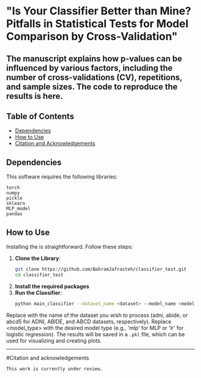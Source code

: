 # "Is Your Classifier Better than Mine? Pitfalls in Statistical Tests for Model Comparison by Cross-Validation"


The manuscript explains how p-values can be influenced by various factors, including the number of cross-validations (CV), repetitions, and sample sizes.
The code to reproduce the results is here.
---

## Table of Contents
- [Dependencies](#dependencies)
- [How to Use](#how-to-use)
- [Citation and Acknowledgements](#citation-and-acknowledgements)

## Dependencies
This software requires the following libraries:
```
torch
numpy
pickle
sklearn
MLP_model
pandas
```


## How to Use
Installing the is straightforward. Follow these steps:

1. **Clone the Library**:
   ```bash
   git clone https://github.com/BahramJafrasteh/classifier_test.git
   cd classifier_test
2. **Install the required packages**
3. **Run the Classifier**:
    ```bash
    python main_classifier --dataset_name <dataset> --model_name <model_type>
Replace <dataset> with the name of the dataset you wish to process (adni, abide, or abcd5 for ADNI, ABIDE, and ABCD datasets, respectively).
Replace <model_type> with the desired model type (e.g., 'mlp' for MLP or 'lr' for logistic regression).
The results will be saved in a `.pkl` file, which can be used for visualizing and creating plots.


 -------- 

#Citation and acknowledgements


```
This work is currently under review.

```




